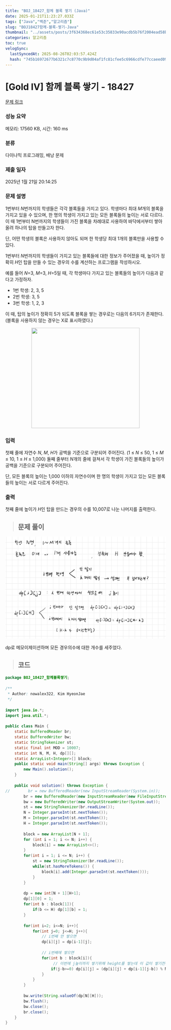 ```yaml
---
title: "BOJ_18427_함께 블록 쌓기 (Java)"
date: 2025-01-21T11:23:27.033Z
tags: ["Java","백준","알고리즘"]
slug: "BOJ18427함께-블록-쌓기-Java"
thumbnail: "../assets/posts/3f634368ec61e53c35833e90acdb5b76f2004ead58bbbfcd10dfff2a60e1c998.png"
categories: 알고리즘
toc: true
velogSync:
  lastSyncedAt: 2025-08-26T02:03:57.424Z
  hash: "745b16972677b6321c7c8770c9b9d04af1fc81cfee5c6966cdfe77ccaeed093e"
---
```


# [Gold IV] 함께 블록 쌓기 - 18427 

[문제 링크](https://www.acmicpc.net/problem/18427) 

### 성능 요약

메모리: 17560 KB, 시간: 160 ms

### 분류

다이나믹 프로그래밍, 배낭 문제

### 제출 일자

2025년 1월 21일 20:14:25

### 문제 설명

<p>1번부터 <em>N</em>번까지의 학생들은 각각 블록들을 가지고 있다. 학생마다 최대 <em>M</em>개의 블록을 가지고 있을 수 있으며, 한 명의 학생이 가지고 있는 모든 블록들의 높이는 서로 다르다. 이 때 1번부터 N번까지의 학생들이 가진 블록을 차례대로 사용하여 바닥에서부터 쌓아올려 하나의 탑을 만들고자 한다.</p>

<p>단, 어떤 학생의 블록은 사용하지 않아도 되며 한 학생당 최대 1개의 블록만을 사용할 수 있다.</p>

<p>1번부터 <em>N</em>번까지의 학생들이 가지고 있는 블록들에 대한 정보가 주어졌을 때, 높이가 정확히 <em>H</em>인 탑을 만들 수 있는 경우의 수를 계산하는 프로그램을 작성하시오.</p>

<p>예를 들어 <em>N</em>=3, <em>M</em>=3, <em>H</em>=5일 때, 각 학생마다 가지고 있는 블록들의 높이가 다음과 같다고 가정하자.</p>

<ul>
	<li>1번 학생: 2, 3, 5</li>
	<li>2번 학생: 3, 5</li>
	<li>3번 학생: 1, 2, 3</li>
</ul>

<p>이 때, 탑의 높이가 정확히 5가 되도록 블록을 쌓는 경우로는 다음의 6가지가 존재한다. (블록을 사용하지 않는 경우는 X로 표시하였다.)</p>

<p style="text-align: center;"><img alt="" src="https://upload.acmicpc.net/82b228be-4bf3-4a38-95e3-a2238e9bb4ff/-/preview/" style="height: 314px; width: 340px;"></p>

### 입력 

 <p>첫째 줄에 자연수 <em>N</em>, <em>M</em>, <em>H</em>가 공백을 기준으로 구분되어 주어진다. (1 ≤ <em>N </em>≤ 50, 1 ≤ <em>M </em>≤ 10, 1 ≤ <em>H </em>≤ 1,000) 둘째 줄부터 <em>N</em>개의 줄에 걸쳐서 각 학생이 가진 블록들의 높이가 공백을 기준으로 구분되어 주어진다.</p>

<p>단, 모든 블록의 높이는 1,000 이하의 자연수이며 한 명의 학생이 가지고 있는 모든 블록들의 높이는 서로 다르게 주어진다.</p>

### 출력 

 <p>첫째 줄에 높이가 <em>H</em>인 탑을 만드는 경우의 수를 10,007로 나눈 나머지를 출력한다.</p>

> ## 문제 풀이

![](/assets/posts/3f634368ec61e53c35833e90acdb5b76f2004ead58bbbfcd10dfff2a60e1c998.png)

dp로 메모이제이션하며 모든 경우의수에 대한 개수를 세주었다.

> ## 코드

```java
package BOJ_18427_함께블록쌓기;

/**
 * Author: nowalex322, Kim HyeonJae
 */

import java.io.*;
import java.util.*;

public class Main {
    static BufferedReader br;
    static BufferedWriter bw;
    static StringTokenizer st;
    static final int MOD = 10007;
    static int N, M, H, dp[][];
    static ArrayList<Integer>[] block;
    public static void main(String[] args) throws Exception {
        new Main().solution();
    }

    public void solution() throws Exception {
//        br = new BufferedReader(new InputStreamReader(System.in));
        br = new BufferedReader(new InputStreamReader(new FileInputStream("src/main/java/BOJ_18427_함께블록쌓기/input.txt")));
        bw = new BufferedWriter(new OutputStreamWriter(System.out));
        st = new StringTokenizer(br.readLine());
        N = Integer.parseInt(st.nextToken());
        M = Integer.parseInt(st.nextToken());
        H = Integer.parseInt(st.nextToken());

        block = new ArrayList[N + 1];
        for (int i = 1; i <= N; i++) {
            block[i] = new ArrayList<>();
        }
        for(int i = 1; i <= N; i++) {
            st = new StringTokenizer(br.readLine());
            while(st.hasMoreTokens()) {
                block[i].add(Integer.parseInt(st.nextToken()));
            }
        }

        dp = new int[N + 1][H+1];
        dp[1][0] = 1;
        for(int b : block[1]){
            if(b <= H) dp[1][b] = 1;
        }

        for(int i=2; i<=N; i++){
            for(int j=0; j<=H; j++){
                // i번째 안 쌓으면
                dp[i][j] = dp[i-1][j];

                // i번째에 쌓으면
                for(int b : block[i]){
                     // 이번에 j높이까지 쌓기위해 height를 쌓는데 이 값이 쌓기전에 높이가 음수면 말이 안됨. 쌓기전 값 최소 0 (인덱스 문제도 해결)
                    if(j-b>=0) dp[i][j] = (dp[i][j] + dp[i-1][j-b]) % MOD; // 이전것도 고려해서 더해줌
                }
            }
        }

        bw.write(String.valueOf(dp[N][H]));
        bw.flush();
        bw.close();
        br.close();
    }
}
```
